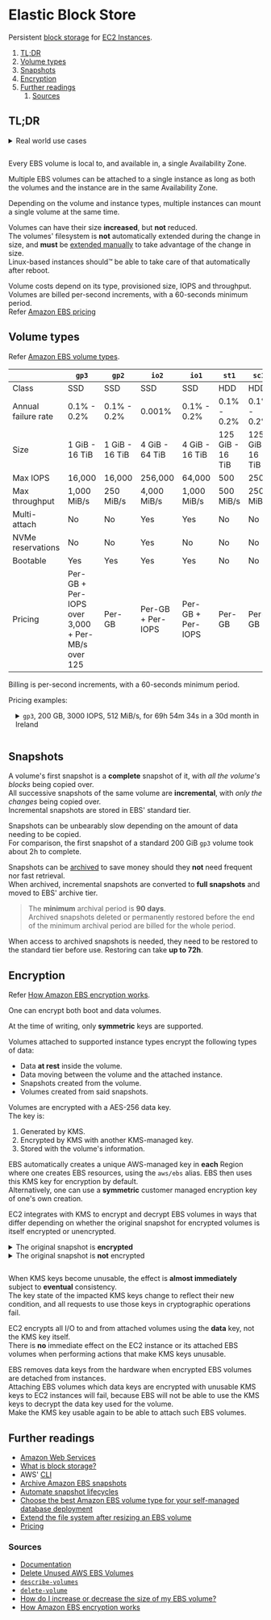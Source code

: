 # Elastic Block Store

Persistent [block storage][what is block storage?] for [EC2 Instances][ec2].

1. [TL;DR](#tldr)
1. [Volume types](#volume-types)
1. [Snapshots](#snapshots)
1. [Encryption](#encryption)
1. [Further readings](#further-readings)
   1. [Sources](#sources)

## TL;DR

<details style="padding-bottom: 1em;">
  <summary>Real world use cases</summary>

```sh
# Clean up unused volumes.
aws ec2 describe-volumes --output 'text' --filters 'Name=status,Values=available' \
  --query "Volumes[?CreateTime<'2018-03-31'].VolumeId" \
| xargs -pn '1' aws ec2 delete-volume --volume-id

# Check state of snapshots.
aws ec2 describe-snapshots --snapshot-ids 'snap-0123456789abcdef0' \
  --query 'Snapshots[].{"State": State,"Progress": Progress}' --output 'yaml'

# Wait for snapshots to finish.
aws ec2 wait snapshot-completed --snapshot-ids 'snap-0123456789abcdef0'
```

</details>

Every EBS volume is local to, and available in, a single Availability Zone.

Multiple EBS volumes can be attached to a single instance as long as both the volumes and the instance are in the same
Availability Zone.

Depending on the volume and instance types, multiple instances can mount a single volume at the same time.

Volumes can have their size **increased**, but **not** reduced.<br/>
The volumes' filesystem is **not** automatically extended during the change in size, and **must** be
[extended manually][Extend the file system after resizing an EBS volume] to take advantage of the change in size.<br/>
Linux-based instances should™ be able to take care of that automatically after reboot.

Volume costs depend on its type, provisioned size, IOPS and throughput.<br/>
Volumes are billed per-second increments, with a 60-seconds minimum period.<br/>
Refer [Amazon EBS pricing]

## Volume types

Refer [Amazon EBS volume types].

|                     | `gp3`                                            | `gp2`          | `io2`             | `io1`             | `st1`            | `sc1`            |
| ------------------- | ------------------------------------------------ | -------------- | ----------------- | ----------------- | ---------------- | ---------------- |
| Class               | SSD                                              | SSD            | SSD               | SSD               | HDD              | HDD              |
| Annual failure rate | 0.1% - 0.2%                                      | 0.1% - 0.2%    | 0.001%            | 0.1% - 0.2%       | 0.1% - 0.2%      | 0.1% - 0.2%      |
| Size                | 1 GiB - 16 TiB                                   | 1 GiB - 16 TiB | 4 GiB - 64 TiB    | 4 GiB - 16 TiB    | 125 GiB - 16 TiB | 125 GiB - 16 TiB |
| Max IOPS            | 16,000                                           | 16,000         | 256,000           | 64,000            | 500              | 250              |
| Max throughput      | 1,000 MiB/s                                      | 250 MiB/s      | 4,000 MiB/s       | 1,000 MiB/s       | 500 MiB/s        | 250 MiB/s        |
| Multi-attach        | No                                               | No             | Yes               | Yes               | No               | No               |
| NVMe reservations   | No                                               | No             | Yes               | No                | No               | No               |
| Bootable            | Yes                                              | Yes            | Yes               | Yes               | No               | No               |
| Pricing             | Per-GB + Per-IOPS over 3,000 + Per-MB/s over 125 | Per-GB         | Per-GB + Per-IOPS | Per-GB + Per-IOPS | Per-GB           | Per-GB           |

Billing is per-second increments, with a 60-seconds minimum period.

Pricing examples:

<details style="padding: 0 0 1em 1em; ">
  <summary><code>gp3</code>, 200 GB, 3000 IOPS, 512 MiB/s, for 69h 54m 34s in a 30d month in Ireland</summary>

```plaintext
Regional price (storage): $0.088/GB/month
Regional price (IOPS): $0.0055/IOPS/month over 3000
Regional price (throughput): $0.044/MB/s/month over 125

Seconds in a 30d month: 60s * 60m * 24h * 30d = 2592000s
Seconds of actual usage: 34s + ( 60s * 54m ) + ( 60s * 60m * 69h ) = 34s + 3240s + 248400s = 251674s

Storage costs: 200GB * $0.088/GB * ( 251674s / 2592000s ) = 200 * $0.088 * 0.09709645062 = $1.71
IOPS costs: ( 3000 - 3000 )IOPS * $0.0055/IOPS * ( 251674s / 2592000s ) = 0 * $0.0055 * 0.09709645062 = $0.00
Throughput costs: ( 512 - 125 )MB/s * $0.044/MB/s * ( 251674s / 2592000s ) = 387 * $0.044 * 0.09709645062 = $1.66

Total: $1.71 + $0.00 + $1.66 = $3.37
```

</details>

## Snapshots

A volume's first snapshot is a **complete** snapshot of it, with _all the volume's blocks_ being copied over.<br/>
All successive snapshots of the same volume are **incremental**, with _only the changes_ being copied over.<br/>
Incremental snapshots are stored in EBS' standard tier.

Snapshots can be unbearably slow depending on the amount of data needing to be copied.<br/>
For comparison, the first snapshot of a standard 200 GiB `gp3` volume took about 2h to complete.

Snapshots can be [archived][archive amazon ebs snapshots] to save money should they **not** need frequent nor fast
retrieval.<br/>
When archived, incremental snapshots are converted to **full snapshots** and moved to EBS' archive tier.

> The **minimum** archival period is **90 days**.<br/>
> Archived snapshots deleted or permanently restored before the end of the minimum archival period are billed for the
> whole period.

When access to archived snapshots is needed, they need to be restored to the standard tier before use. Restoring can
take **up to 72h**.

## Encryption

Refer [How Amazon EBS encryption works].

One can encrypt both boot and data volumes.

At the time of writing, only **symmetric** keys are supported.

Volumes attached to supported instance types encrypt the following types of data:

- Data **at rest** inside the volume.
- Data moving between the volume and the attached instance.
- Snapshots created from the volume.
- Volumes created from said snapshots.

Volumes are encrypted with a AES-256 data key.<br/>
The key is:

1. Generated by KMS.
1. Encrypted by KMS with another KMS-managed key.
1. Stored with the volume's information.

EBS automatically creates a unique AWS-managed key in **each** Region where one creates EBS resources, using the
`aws/ebs` alias. EBS then uses this KMS key for encryption by default.<br/>
Alternatively, one can use a **symmetric** customer managed encryption key of one's own creation.

EC2 integrates with KMS to encrypt and decrypt EBS volumes in ways that differ depending on whether the original
snapshot for encrypted volumes is itself encrypted or unencrypted.

<details>
  <summary>The original snapshot is <b>encrypted</b></summary>

1. EC2 sends a `GenerateDataKeyWithoutPlaintext` request to KMS specifying the KMS key for volume encryption.
1. If the volume is encrypted using the same key as the snapshot, KMS encrypts that key using that same data key as
   the snapshot.<br/>
   If the volume is encrypted using a different KMS key, KMS generates a new data key and encrypts it using the
   specified key. The encrypted data key is then sent to EBS to be stored with the volume metadata.
1. When attaching the encrypted volume to an instance, EC2 sends a `CreateGrant` request to KMS to be allowed to
   decrypt the data key.
1. KMS decrypts the encrypted data key and sends the decrypted data key to EC2.
1. EC2 uses the plaintext data key in the Nitro hardware to encrypt disk I/O to the volume.<br/>
   The plaintext data key persists in memory as long as the volume is attached to the instance.

</details>

<details style="padding-bottom: 1em;">
  <summary>The original snapshot is <b>not</b> encrypted</summary>

1. EC2 sends a `CreateGrant` request to KMS to be allowed to encrypt the volume that is being created from the snapshot.
1. EC2 sends a `GenerateDataKeyWithoutPlaintext` request to KMS specifying the key chosen for volume encryption.
1. KMS generates a new data key, encrypts it using the specified key, and sends the encrypted data key to EBS to be
   stored with the volume metadata.
1. EC2 sends a `Decrypt` request to KMS to decrypt the encrypted data key, which it then uses to encrypt the volume's
   data.
1. When attaching the encrypted volume to an instance, EC2 sends:

   1. A `CreateGrant` request to KMS to be allowed to decrypt the data key.
   1. A `Decrypt` request to KMS specifying the encrypted data key.

1. KMS decrypts the encrypted data key and sends the decrypted data key back to EC2.
1. EC2 uses the plaintext data key in the Nitro hardware to encrypt disk I/O to the volume.<br/>
   The plaintext data key persists in memory as long as the volume is attached to the instance.

</details>

When KMS keys become unusable, the effect is **almost immediately** subject to **eventual** consistency.<br/>
The key state of the impacted KMS keys change to reflect their new condition, and all requests to use those keys in
cryptographic operations fail.

EC2 encrypts all I/O to and from attached volumes using the **data** key, not the KMS key itself.<br/>
There is **no** immediate effect on the EC2 instance or its attached EBS volumes when performing actions that make KMS
keys unusable.

EBS removes data keys from the hardware when encrypted EBS volumes are detached from instances.<br/>
Attaching EBS volumes which data keys are encrypted with unusable KMS keys to EC2 instances will fail, because EBS will
not be able to use the KMS keys to decrypt the data key used for the volume.<br/>
Make the KMS key usable again to be able to attach such EBS volumes.

## Further readings

- [Amazon Web Services]
- [What is block storage?]
- AWS' [CLI]
- [Archive Amazon EBS snapshots]
- [Automate snapshot lifecycles]
- [Choose the best Amazon EBS volume type for your self-managed database deployment]
- [Extend the file system after resizing an EBS volume]
- [Pricing][amazon ebs pricing]

### Sources

- [Documentation]
- [Delete Unused AWS EBS Volumes]
- [`describe-volumes`][describe-volumes]
- [`delete-volume`][delete-volume]
- [How do I increase or decrease the size of my EBS volume?]
- [How Amazon EBS encryption works]

<!--
  Reference
  ═╬═Time══
  -->

<!-- Knowledge base -->
[amazon web services]: README.md
[cli]: cli.md
[ec2]: ec2.md

<!-- Upstream -->
[amazon ebs pricing]: https://aws.amazon.com/ebs/pricing/
[amazon ebs volume types]: https://docs.aws.amazon.com/ebs/latest/userguide/ebs-volume-types.html
[archive amazon ebs snapshots]: https://docs.aws.amazon.com/ebs/latest/userguide/snapshot-archive.html
[automate snapshot lifecycles]: https://docs.aws.amazon.com/ebs/latest/userguide/snapshot-ami-policy.html
[choose the best amazon ebs volume type for your self-managed database deployment]: https://aws.amazon.com/blogs/storage/how-to-choose-the-best-amazon-ebs-volume-type-for-your-self-managed-database-deployment/
[delete-volume]: https://docs.aws.amazon.com/cli/latest/reference/ec2/delete-volume.html
[describe-volumes]: https://docs.aws.amazon.com/cli/latest/reference/ec2/describe-volumes.html
[documentation]: https://docs.aws.amazon.com/ebs/
[extend the file system after resizing an ebs volume]: https://docs.aws.amazon.com/ebs/latest/userguide/recognize-expanded-volume-linux.html
[how amazon ebs encryption works]: https://docs.aws.amazon.com/ebs/latest/userguide/how-ebs-encryption-works.html
[how do i increase or decrease the size of my ebs volume?]: https://repost.aws/knowledge-center/ebs-increase-decrease-volume-size
[what is block storage?]: https://aws.amazon.com/what-is/block-storage/

<!-- Others -->
[delete unused aws ebs volumes]: https://www.nops.io/unused-aws-ebs-volumes/
